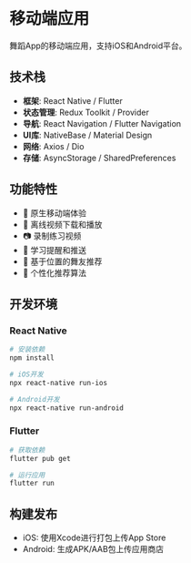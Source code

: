 # 移动端应用

舞蹈App的移动端应用，支持iOS和Android平台。

## 技术栈

- **框架**: React Native / Flutter
- **状态管理**: Redux Toolkit / Provider
- **导航**: React Navigation / Flutter Navigation
- **UI库**: NativeBase / Material Design
- **网络**: Axios / Dio
- **存储**: AsyncStorage / SharedPreferences

## 功能特性

- 📱 原生移动端体验
- 🎵 离线视频下载和播放
- 📷 录制练习视频
- 🔔 学习提醒和推送
- 📍 基于位置的舞友推荐
- 🎯 个性化推荐算法

## 开发环境

### React Native
```bash
# 安装依赖
npm install

# iOS开发
npx react-native run-ios

# Android开发
npx react-native run-android
```

### Flutter
```bash
# 获取依赖
flutter pub get

# 运行应用
flutter run
```

## 构建发布

- iOS: 使用Xcode进行打包上传App Store
- Android: 生成APK/AAB包上传应用商店
